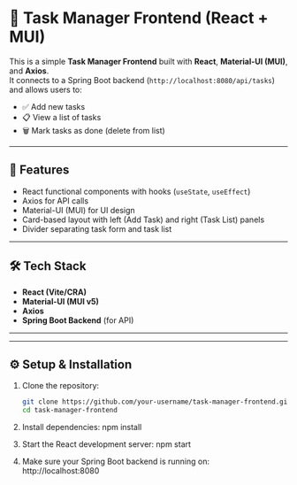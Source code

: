 # 📌 Task Manager Frontend (React + MUI)

This is a simple **Task Manager Frontend** built with **React**, **Material-UI (MUI)**, and **Axios**.  
It connects to a Spring Boot backend (`http://localhost:8080/api/tasks`) and allows users to:

- ✅ Add new tasks  
- 📋 View a list of tasks  
- 🗑️ Mark tasks as done (delete from list)  

---

## 🚀 Features

- React functional components with hooks (`useState`, `useEffect`)  
- Axios for API calls  
- Material-UI (MUI) for UI design  
- Card-based layout with left (Add Task) and right (Task List) panels  
- Divider separating task form and task list  

---

## 🛠️ Tech Stack

- **React (Vite/CRA)**
- **Material-UI (MUI v5)**
- **Axios**
- **Spring Boot Backend** (for API)

---


---

## ⚙️ Setup & Installation

1. Clone the repository:
   ```bash
   git clone https://github.com/your-username/task-manager-frontend.git
   cd task-manager-frontend


2. Install dependencies:
   npm install


3. Start the React development server:
   npm start


4. Make sure your Spring Boot backend is running on:
   http://localhost:8080
   


